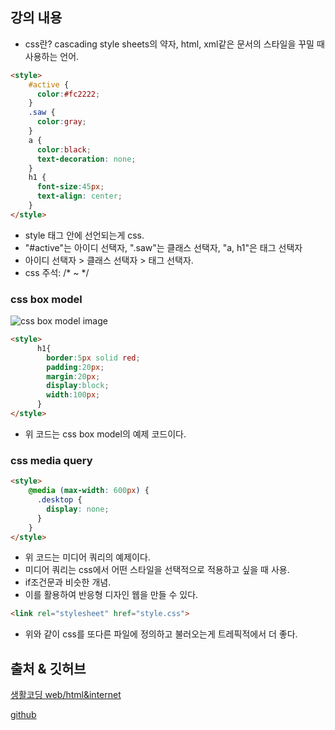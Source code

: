 ## 강의 내용 
- css란? cascading style sheets의 약자, html, xml같은 문서의 스타일을 꾸밀 때 사용하는 언어.

```html
<style>
    #active {
      color:#fc2222;
    }
    .saw {
      color:gray;
    }
    a {
      color:black;
      text-decoration: none;
    }
    h1 {
      font-size:45px;
      text-align: center;
    }
</style>
```

- style 태그 안에 선언되는게 css.
- "#active"는 아이디 선택자, ".saw"는 클래스 선택자, "a, h1"은 태그 선택자
- 아이디 선택자 > 클래스 선택자 > 태그 선택자.
- css 주석: /* ~ */

### css box model
![css box model image](https://media.vlpt.us/images/kpl5672/post/de021ddb-fe7e-4041-9224-15748afdb064/boxmodel.gif)

```html
<style>
      h1{
        border:5px solid red;
        padding:20px;
        margin:20px;
        display:block;
        width:100px;
      }
</style>
```
- 위 코드는 css box model의 예제 코드이다.

### css media query
```html
<style>
    @media (max-width: 600px) {
      .desktop {
        display: none;
      }
    }
</style>
```

- 위 코드는 미디어 쿼리의 예제이다.
- 미디어 쿼리는 css에서 어떤 스타일을 선택적으로 적용하고 싶을 때 사용.
- if조건문과 비슷한 개념.
- 이를 활용하여 반응형 디자인 웹을 만들 수 있다.

```html
<link rel="stylesheet" href="style.css">
```

- 위와 같이 css를 또다른 파일에 정의하고 불러오는게 트레픽적에서 더 좋다.

## 출처 & 깃허브
[생활코딩 web/html&internet](https://opentutorials.org/course/3084)

[github](https://github.com/KYUSEONGHAN)